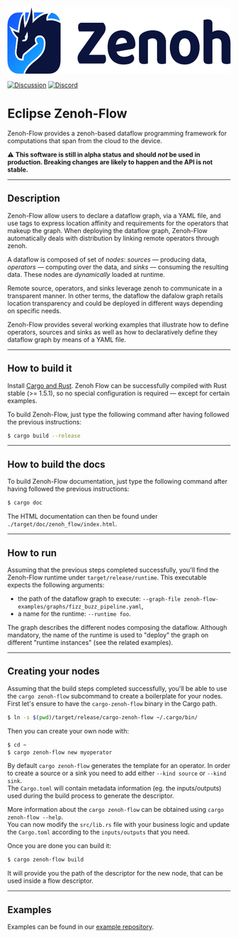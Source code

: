 <img src="https://raw.githubusercontent.com/eclipse-zenoh/zenoh/master/zenoh-dragon.png" height="150">

[![Discussion](https://img.shields.io/badge/discussion-on%20github-blue)](https://github.com/eclipse-zenoh/roadmap/discussions)
[![Discord](https://img.shields.io/badge/chat-on%20discord-blue)](https://discord.gg/vSDSpqnbkm)

# Eclipse Zenoh-Flow

Zenoh-Flow provides a zenoh-based dataflow programming framework for computations that span from the cloud to the device.

:warning: **This software is still in alpha status and should _not_ be used in production. Breaking changes are likely to happen and the API is not stable.**

-----------
## Description

Zenoh-Flow allow users to declare a dataflow graph, via a YAML file, and use tags to express location affinity and requirements for the operators that makeup the graph. When deploying the dataflow graph, Zenoh-Flow automatically deals with distribution by linking remote operators through zenoh.

A dataflow is composed of set of _nodes_: _sources_ — producing data, _operators_ — computing over the data, and _sinks_ — consuming the resulting data. These nodes are _dynamically_ loaded at runtime.

Remote source, operators, and sinks leverage zenoh to communicate in a transparent manner. In other terms, the dataflow the dafalow graph retails location transparency and could be deployed in different ways depending on specific needs.

Zenoh-Flow provides several working examples that illustrate how to define operators, sources and sinks as well as how to declaratively define they dataflow graph by means of a YAML file.

-----------
## How to build it

Install [Cargo and Rust](https://doc.rust-lang.org/cargo/getting-started/installation.html). Zenoh Flow can be successfully compiled with Rust stable (>= 1.5.1), so no special configuration is required — except for certain examples.

To build Zenoh-Flow, just type the following command after having followed the previous instructions:

```bash
$ cargo build --release
```


-----------
## How to build the docs

To build Zenoh-Flow documentation, just type the following command after having followed the previous instructions:

```bash
$ cargo doc
```

The HTML documentation can then be found under `./target/doc/zenoh_flow/index.html`.


-----------
## How to run

Assuming that the previous steps completed successfully, you'll find the Zenoh-Flow runtime under `target/release/runtime`. This executable expects the following arguments:

- the path of the dataflow graph to execute: `--graph-file zenoh-flow-examples/graphs/fizz_buzz_pipeline.yaml`,
- a name for the runtime: `--runtime foo`.

The graph describes the different nodes composing the dataflow. Although mandatory, the name of the runtime is used to "deploy" the graph on different "runtime instances" (see the related examples).


-----------
## Creating your nodes

Assuming that the build steps completed successfully, you'll be able to use the `cargo zenoh-flow` subcommand to create a boilerplate for your nodes.
First let's ensure to have the `cargo-zenoh-flow` binary in the Cargo path.

```bash
$ ln -s $(pwd)/target/release/cargo-zenoh-flow ~/.cargo/bin/
```

Then you can create your own node with:

```bash
$ cd ~
$ cargo zenoh-flow new myoperator
```

By default `cargo zenoh-flow` generates the template for an operator. In order to create a source or a sink you need to add either `--kind source` or `--kind sink`.\
The `Cargo.toml` will contain metadata information (eg. the inputs/outputs) used during the build process to generate the descriptor.


More information about the `cargo zenoh-flow` can be obtained using `cargo zenoh-flow --help`.\
You can now modify the `src/lib.rs` file with your business logic and update the `Cargo.toml` according to the `inputs/outputs` that you need.

Once you are done you can build it:

```bash
$ cargo zenoh-flow build
```

It will provide you the path of the descriptor for the new node, that can be used inside a flow descriptor.

-----------
## Examples

Examples can be found in our [example repository](https://github.com/atolab/zenoh-flow-examples).

